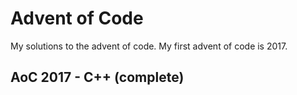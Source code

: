 # Advent of Code

My solutions to the advent of code. My first advent of code is 2017.

## AoC 2017 - C++ (complete)
